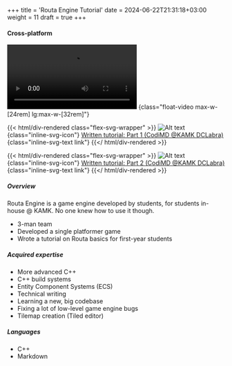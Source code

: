 +++
title = 'Routa Engine Tutorial'
date = 2024-06-22T21:31:18+03:00
weight = 11
draft = true
+++

#### Cross-platform

![Alt text](mp4/routa_tutorials.mp4)
{class="float-video max-w-[24rem] lg:max-w-[32rem]"}

{{< html/div-rendered class="flex-svg-wrapper" >}}
![Alt text](svg/file-earmark-text.svg)
{class="inline-svg-icon"}
[Written tutorial: Part 1 (CodiMD @KAMK DCLabra)](https://gitlab.dclabra.fi/wiki/s/HJrXEPW58)
{class="inline-svg-text link"}
{{</ html/div-rendered >}}

{{< html/div-rendered class="flex-svg-wrapper" >}}
![Alt text](svg/file-earmark-text.svg)
{class="inline-svg-icon"}
[Written tutorial: Part 2 (CodiMD @KAMK DCLabra)](https://gitlab.dclabra.fi/wiki/s/rkHV83ccI)
{class="inline-svg-text link"}
{{</ html/div-rendered >}}

##### Overview

Routa Engine is a game engine developed by students, for students in-house @ KAMK. No one knew how to use it though.

- 3-man team
- Developed a single platformer game
- Wrote a tutorial on Routa basics for first-year students

##### Acquired expertise

- More advanced C++
- C++ build systems
- Entity Component Systems (ECS)
- Technical writing
- Learning a new, big codebase
- Fixing a lot of low-level game engine bugs
- Tilemap creation (Tiled editor)

##### Languages

- C++
- Markdown

